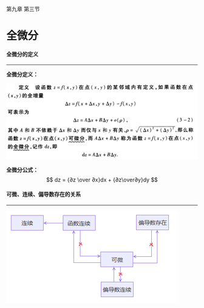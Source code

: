 第九章 第三节

# 全微分



#### 全微分的定义

----
**全微分定义：**

![image-20200330091430557](../assets/images/image-20200330091430557.png)	

**全微分公式：**
$$
dz = {∂z \over ∂x}dx + {∂z\over∂y}dy
$$




#### 可微、连续、偏导数存在的关系

----


![image-20200331163414757](../assets/images/image-20200331160556310.png)